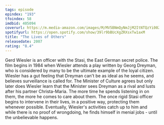```yaml
---
tags: episode
epindex: "193"
tfoindex: 58
imdbid: 405094
coverurl: https://m.media-amazon.com/images/M/MV5BNmQyNmJjM2ItNTQzYi00ZjMxLWFjMDYtZjUyN2YwZDk5YWQ2XkEyXkFqcGdeQXVyMjUzOTY1NTc@._V1_SX202_CR0,0,202,300_.jpg
spotifyurl: https://open.spotify.com/show/39lr9bBUcXgZRXsxTw1axM
title: "The Lives of Others"
releasedate: 2007
rating: "8.4"
---
```


Gerd Wiesler is an officer with the Stasi, the East German secret police. The film begins in 1984 when Wiesler attends a play written by Georg Dreyman, who is considered by many to be the ultimate example of the loyal citizen. Wiesler has a gut feeling that Dreyman can't be as ideal as he seems, and believes surveillance is called for. The Minister of Culture agrees but only later does Wiesler learn that the Minister sees Dreyman as a rival and lusts after his partner Christa-Maria. The more time he spends listening in on them, the more he comes to care about them. The once rigid Stasi officer begins to intervene in their lives, in a positive way, protecting them whenever possible. Eventually, Wiesler's activities catch up to him and while there is no proof of wrongdoing, he finds himself in menial jobs - until the unbelievable happens.